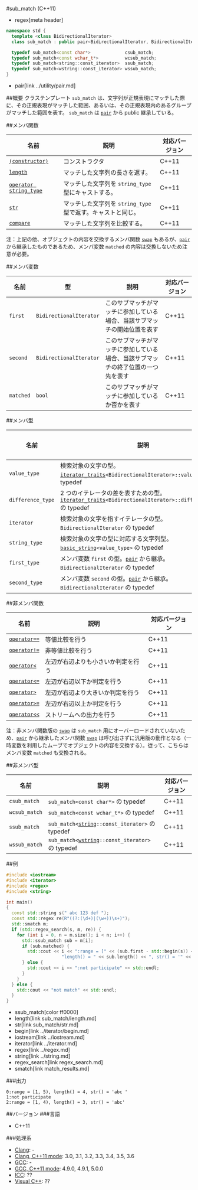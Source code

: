 #sub_match (C++11)
* regex[meta header]

```cpp
namespace std {
  template <class BidirectionalIterator>
  class sub_match : public pair<BidirectionalIterator, BidirectionalIterator>;

  typedef sub_match<const char*>             csub_match;
  typedef sub_match<const wchar_t*>          wcsub_match;
  typedef sub_match<string::const_iterator>  ssub_match;
  typedef sub_match<wstring::const_iterator> wssub_match;
}
```
* pair[link ../utility/pair.md]

##概要
クラステンプレート `sub_match` は、文字列が正規表現にマッチした際に、その正規表現がマッチした範囲、あるいは、その正規表現内のあるグループがマッチした範囲を表す。
`sub_match` は [`pair`](../utility/pair.md) から public 継承している。


##メンバ関数

| 名前                                                  | 説明                                                        | 対応バージョン |
|-------------------------------------------------------|-------------------------------------------------------------|----------------|
| [`(constructor)`](sub_match/op_constructor.md)             | コンストラクタ                                              | C++11          |
| [`length`](sub_match/length.md)                       | マッチした文字列の長さを返す。                              | C++11          |
| [`operator string_type`](sub_match/op_string_type.md) | マッチした文字列を `string_type` 型にキャストする。         | C++11          |
| [`str`](sub_match/str.md)                             | マッチした文字列を `string_type` 型で返す。キャストと同じ。 | C++11          |
| [`compare`](sub_match/compare.md)                     | マッチした文字列を比較する。                                | C++11          |

注：上記の他、オブジェクトの内容を交換するメンバ関数 [`swap`](../utility/pair/swap.md) もあるが、[`pair`](../utility/pair.md) から継承したものであるため、メンバ変数 `matched` の内容は交換しないため注意が必要。

##メンバ変数

| 名前      | 型                      | 説明                                                                             | 対応バージョン |
|-----------|-------------------------|----------------------------------------------------------------------------------|----------------|
| `first`   | `BidirectionalIterator` | このサブマッチがマッチに参加している場合、当該サブマッチの開始位置を表す         | C++11          |
| `second`  | `BidirectionalIterator` | このサブマッチがマッチに参加している場合、当該サブマッチの終了位置の一つ先を表す | C++11          |
| `matched` | `bool`                  | このサブマッチがマッチに参加しているか否かを表す                                 | C++11          |

##メンバ型

| 名前              | 説明                                                                                                                                         | 対応バージョン |
|-------------------|----------------------------------------------------------------------------------------------------------------------------------------------|----------------|
| `value_type`      | 検索対象の文字の型。[`iterator_traits`](../iterator/iterator_traits.md)`<BidirectionalIterator>::value_type` の typedef                      | C++11          |
| `difference_type` | 2 つのイテレータの差を表すための型。[`iterator_traits`](../iterator/iterator_traits.md)`<BidirectionalIterator>::difference_type` の typedef | C++11          |
| `iterator`        | 検索対象の文字を指すイテレータの型。`BidirectionalIterator` の typedef                                                                       | C++11          |
| `string_type`     | 検索対象の文字の型に対応する文字列型。[`basic_string`](../string/basic_string.md)`<value_type>` の typedef                                   | C++11          |
| `first_type`      | メンバ変数 `first` の型。[`pair`](../utility/pair.md) から継承。`BidirectionalIterator` の typedef                                           | C++11          |
| `second_type`     | メンバ変数 `second` の型。[`pair`](../utility/pair.md) から継承。`BidirectionalIterator` の typedef                                          | C++11          |

##非メンバ関数

| 名前                                          | 説明                               | 対応バージョン |
|-----------------------------------------------|------------------------------------|----------------|
| [`operator==`](sub_match/op_equal.md)         | 等値比較を行う                     | C++11          |
| [`operator!=`](sub_match/op_not_equal.md)     | 非等値比較を行う                   | C++11          |
| [`operator<`](sub_match/op_less.md)           | 左辺が右辺よりも小さいか判定を行う | C++11          |
| [`operator<=`](sub_match/op_less_equal.md)    | 左辺が右辺以下か判定を行う         | C++11          |
| [`operator>`](sub_match/op_greater.md)        | 左辺が右辺より大きいか判定を行う   | C++11          |
| [`operator>=`](sub_match/op_greater_equal.md) | 左辺が右辺以上か判定を行う         | C++11          |
| [`operator<<`](sub_match/op_ostream.md)       | ストリームへの出力を行う           | C++11          |

注：非メンバ関数版の [`swap`](../utility/swap.md) は `sub_match` 用にオーバーロードされていないため、[`pair`](../utility/pair.md) から継承したメンバ関数 [`swap`](../utility/pair/swap.md) は呼び出さずに汎用版の動作となる（一時変数を利用したムーブでオブジェクトの内容を交換する）。従って、こちらはメンバ変数 `matched` も交換される。

##非メンバ型

| 名前          | 説明                                                                             | 対応バージョン |
|---------------|----------------------------------------------------------------------------------|----------------|
| `csub_match`  | `sub_match<const char*>` の typedef                                              | C++11          |
| `wcsub_match` | `sub_match<const wchar_t*>` の typedef                                           | C++11          |
| `ssub_match`  | `sub_match<`[`string`](../string/basic_string.md)`::const_iterator>` の typedef  | C++11          |
| `wssub_match` | `sub_match<`[`wstring`](../string/basic_string.md)`::const_iterator>` の typedef | C++11          |

##例
```cpp
#include <iostream>
#include <iterator>
#include <regex>
#include <string>

int main()
{
  const std::string s(" abc 123 def ");
  const std::regex re(R"((?:(\d+)|(\w+))\s+)");
  std::smatch m;
  if (std::regex_search(s, m, re)) {
    for (int i = 0, n = m.size(); i < n; i++) {
      std::ssub_match sub = m[i];
      if (sub.matched) {
        std::cout << i << ":range = [" << (sub.first - std::begin(s)) << ", " << (sub.second - std::begin(s)) << "), "
                     "length() = " << sub.length() << ", str() = '" << sub.str() << '\'' << std::endl;
      } else {
        std::cout << i << ":not participate" << std::endl;
      }
    }
  } else {
    std::cout << "not match" << std::endl;
  }
}
```
* ssub_match[color ff0000]
* length[link sub_match/length.md]
* str[link sub_match/str.md]
* begin[link ../iterator/begin.md]
* iostream[link ../iostream.md]
* iterator[link ../iterator.md]
* regex[link ../regex.md]
* string[link ../string.md]
* regex_search[link regex_search.md]
* smatch[link match_results.md]

###出力
```
0:range = [1, 5), length() = 4, str() = 'abc '
1:not participate
2:range = [1, 4), length() = 3, str() = 'abc'
```

##バージョン
###言語
- C++11

###処理系
- [Clang](/implementation.md#clang): -
- [Clang, C++11 mode](/implementation.md#clang): 3.0, 3.1, 3.2, 3.3, 3.4, 3.5, 3.6
- [GCC](/implementation.md#gcc): -
- [GCC, C++11 mode](/implementation.md#gcc): 4.9.0, 4.9.1, 5.0.0
- [ICC](/implementation.md#icc): ??
- [Visual C++](/implementation.md#visual_cpp): ??
